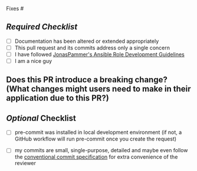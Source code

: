 Fixes #

<!-- Insert Description here, if any. -->

## *Required Checklist*

- [ ] Documentation has been altered or extended appropriately
- [ ] This pull request and its commits address only a single concern
- [ ] I have followed [JonasPammer's Ansible Role Development Guidelines](https://github.com/JonasPammer/cookiecutter-ansible-role/blob/master/ROLE_DEVELOPMENT_GUIDELINES.adoc)
- [ ] I am a nice guy <!-- the 'too long; did not read;' of the CODE_OF_CONDUCT.md -->

## Does this PR introduce a breaking change? (What changes might users need to make in their application due to this PR?)

## _Optional_ Checklist

- [ ] pre-commit was installed in local development environment (if not, a GitHub workflow will run pre-commit once you create the request)

- [ ] my commits are small, single-purpose, detailed and maybe even follow the [conventional commit specification](https://gist.github.com/JonasPammer/4ea577854ae10afe644bff366d7b2a8a) for extra convenience of the reviewer
